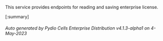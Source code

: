






This service provides endpoints for reading and saving enterprise license.

[:summary]

###### Auto generated by Pydio Cells Enterprise Distribution v4.1.3-alpha1 on 4-May-2023
